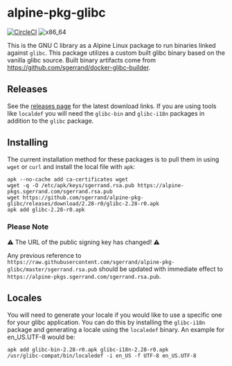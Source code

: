 # alpine-pkg-glibc

[![CircleCI](https://circleci.com/gh/sgerrand/alpine-pkg-glibc/tree/master.svg?style=svg)](https://circleci.com/gh/sgerrand/alpine-pkg-glibc/tree/master) ![x86_64](https://img.shields.io/badge/x86__64-supported-brightgreen.svg)

This is the GNU C library as a Alpine Linux package to run binaries linked against `glibc`. This package utilizes a custom built glibc binary based on the vanilla glibc source. Built binary artifacts come from https://github.com/sgerrand/docker-glibc-builder.

## Releases

See the [releases page](https://github.com/sgerrand/alpine-pkg-glibc/releases) for the latest download links. If you are using tools like `localdef` you will need the `glibc-bin` and `glibc-i18n` packages in addition to the `glibc` package.

## Installing

The current installation method for these packages is to pull them in using `wget` or `curl` and install the local file with `apk`:

    apk --no-cache add ca-certificates wget
    wget -q -O /etc/apk/keys/sgerrand.rsa.pub https://alpine-pkgs.sgerrand.com/sgerrand.rsa.pub
    wget https://github.com/sgerrand/alpine-pkg-glibc/releases/download/2.28-r0/glibc-2.28-r0.apk
    apk add glibc-2.28-r0.apk

### Please Note

:warning: The URL of the public signing key has changed! :warning:

Any previous reference to `https://raw.githubusercontent.com/sgerrand/alpine-pkg-glibc/master/sgerrand.rsa.pub` should be updated with immediate effect to `https://alpine-pkgs.sgerrand.com/sgerrand.rsa.pub`.

## Locales

You will need to generate your locale if you would like to use a specific one for your glibc application. You can do this by installing the `glibc-i18n` package and generating a locale using the `localedef` binary. An example for en_US.UTF-8 would be:

    apk add glibc-bin-2.28-r0.apk glibc-i18n-2.28-r0.apk
    /usr/glibc-compat/bin/localedef -i en_US -f UTF-8 en_US.UTF-8
